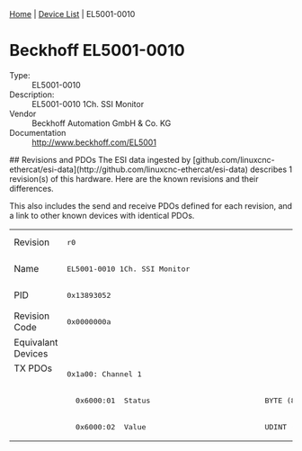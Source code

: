 <div class="nav"><a href="/esi-data">Home</a> | <a href="/esi-data/devices">Device List</a> | EL5001-0010</div>

#  Beckhoff EL5001-0010

<dl>
  <dt>Type:</dt><dd>EL5001-0010</dd>
  <dt>Description:</dt><dd>EL5001-0010 1Ch. SSI Monitor</dd>
  <dt>Vendor</dt><dd>Beckhoff Automation GmbH & Co. KG</dd>
  <dt>Documentation</dt><dd><a href="http://www.beckhoff.com/EL5001">http://www.beckhoff.com/EL5001</a></dd>
</dl>
## Revisions and PDOs
The ESI data ingested by [github.com/linuxcnc-ethercat/esi-data](http://github.com/linuxcnc-ethercat/esi-data) describes 1 revision(s) of this hardware.  Here are the known revisions and their differences.

This also includes the send and receive PDOs defined for each revision, and a link to other known devices with identical PDOs.

<table>
<tr >
<td class="first">Revision</td>
<td ><pre>r0</pre></td>
</tr>
<tr >
<td class="first">Name</td>
<td ><pre>EL5001-0010 1Ch. SSI Monitor</pre></td>
</tr>
<tr >
<td class="first">PID</td>
<td ><pre>0x13893052</pre></td>
</tr>
<tr >
<td class="first">Revision Code</td>
<td ><pre>0x0000000a</pre></td>
</tr>
<tr >
<td class="first">Equivalant Devices</td>
<td ></td>
</tr>
<tr class="txpdo pdosection">
<td class="first" rowspan=3 valign=top>TX PDOs</td>
<td><pre>0x1a00: Channel 1</pre></td>
<td></td>
</tr>
<tr class="txpdo">
<td ><pre>  0x6000:01  Status                          BYTE (8 bits)</pre></td>
</tr>
<tr class="txpdo">
<td ><pre>  0x6000:02  Value                           UDINT (32 bits)</pre></td>
</tr>
</table>
